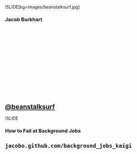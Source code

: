 !SLIDE[bg=images/beanstalksurf.jpg]
### Jacob Burkhart
<br/><br/><br/><br/>
<br/><br/><br/><br/>
<br/><br/><br/><br/><br/>
## [@beanstalksurf](http://twitter.com/beanstalksurf)

!SLIDE
### How to Fail at Background Jobs
## `jacobo.github.com/background_jobs_kaigi`

